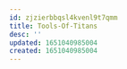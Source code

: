 ```yaml
---
id: zjzierbbqsl4kvenl9t7qmm
title: Tools-Of-Titans
desc: ''
updated: 1651040985004
created: 1651040985004
---
```


